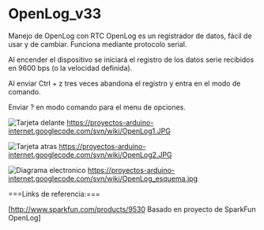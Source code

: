 OpenLog_v33
===========

Manejo de OpenLog con RTC
OpenLog es un registrador de datos, fácil de usar y de cambiar. 
Funciona mediante protocolo serial.

Al encender el dispositivo se iniciará el registro de los datos serie recibidos en 9600 bps (o la velocidad definida). 

Al enviar Ctrl + z tres veces abandona el registro y entra en el modo de comando. 

Enviar ? en modo comando para el menu de opciones.

![Tarjeta delante](https://proyectos-arduino-internet.googlecode.com/svn/wiki/OpenLog1.JPG)
https://proyectos-arduino-internet.googlecode.com/svn/wiki/OpenLog1.JPG


![Tarjeta atras](https://proyectos-arduino-internet.googlecode.com/svn/wiki/OpenLog2.JPG)
https://proyectos-arduino-internet.googlecode.com/svn/wiki/OpenLog2.JPG

![Diagrama electronico](https://proyectos-arduino-internet.googlecode.com/svn/wiki/OpenLog_esquema.jpg)
https://proyectos-arduino-internet.googlecode.com/svn/wiki/OpenLog_esquema.jpg


===Links de referencia:===

[http://www.sparkfun.com/products/9530 Basado en proyecto de SparkFun OpenLog]
